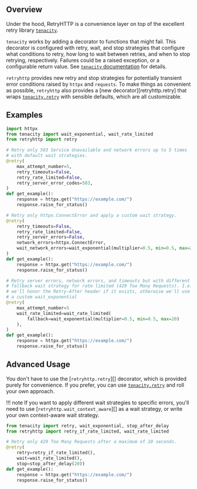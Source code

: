 ## Overview

Under the hood, RetryHTTP is a convenience layer on top of the excellent retry library [`tenacity`](https://tenacity.readthedocs.io/).

`tenacity` works by adding a decorator to functions that might fail. This decorator is configured with retry, wait, and stop strategies that configure what conditions to retry, how long to wait between retries, and when to stop retrying, respectively. Failures could be a raised exception, or a configurable return value. See [`tenacity` documentation](https://tenacity.readthedocs.io/en/latest/index.html) for details.

`retryhttp` provides new retry and stop strategies for potentially transient error conditions raised by `httpx` and `requests`. To make things as convenient as possible, `retryhttp` also provides a [new decorator][retryhttp.retry] that wraps [`tenacity.retry`](https://tenacity.readthedocs.io/en/latest/api.html#tenacity.retry) with sensible defaults, which are all customizable.

## Examples

```python
import httpx
from tenacity import wait_exponential, wait_rate_limited
from retryhttp import retry

# Retry only 503 Service Unavailable and network errors up to 5 times
# with default wait strategies.
@retry(
    max_attempt_number=5,
    retry_timeouts=False,
    retry_rate_limited=False,
    retry_server_error_codes=503,
)
def get_example():
    response = httpx.get("https://example.com/")
    response.raise_for_status()

# Retry only httpx.ConnectError and apply a custom wait strategy.
@retry(
    retry_timeouts=False,
    retry_rate_limited=False,
    retry_server_errors=False,
    network_errors=httpx.ConnectError,
    wait_network_errors=wait_exponential(multiplier=0.5, min=0.5, max=20),
)
def get_example():
    response = httpx.get("https://example.com/")
    response.raise_for_status()

# Retry server errors, network errors, and timeouts but with different
# fallback wait strategy for rate limited (429 Too Many Requests). I.e.,
# we'll honor the Retry-After header if it exists, otherwise we'll use
# a custom wait_exponential
@retry(
    max_attempt_number=5
    wait_rate_limited=wait_rate_limited(
        fallback=wait_exponential(multiplier=0.5, min=0.5, max=20)
    ),
)
def get_example():
    response = httpx.get("https://example.com/")
    response.raise_for_status()
```

## Advanced Usage

You don't have to use the [`retryhttp.retry`][] decorator, which is provided purely for convenience. If you prefer, you can use [`tenacity.retry`](https://tenacity.readthedocs.io/en/latest/api.html#tenacity.retry) and roll your own approach.

!!! note
    If you want to apply different wait strategies to specific errors, you'll need to use [`retryhttp.wait_context_aware`][] as a wait strategy, or write your own context-aware wait strategy.

```python
from tenacity import retry, wait_exponential, stop_after_delay
from retryhttp import retry_if_rate_limited, wait_rate_limited

# Retry only 429 Too Many Requests after a maximum of 20 seconds.
@retry(
    retry=retry_if_rate_limited(),
    wait=wait_rate_limited(),
    stop=stop_after_delay(20))
def get_example():
    response = httpx.get("https://example.com/")
    response.raise_for_status()
```